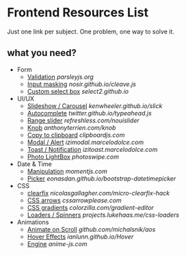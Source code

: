 # Frontend Resources List
Just one link per subject.
One problem, one way to solve it.

## what you need?

* Form
  * [Validation](http://parsleyjs.org/) *parsleyjs.org*
  * [Input masking](http://nosir.github.io/cleave.js/) *nosir.github.io/cleave.js*
  * [Custom select box](https://select2.github.io/) *select2.github.io*
* UI/UX
  * [Slideshow / Carousel](http://kenwheeler.github.io/slick/) *kenwheeler.github.io/slick*
  * [Autocomplete](http://twitter.github.io/typeahead.js/) *twitter.github.io/typeahead.js*
  * [Range slider](http://refreshless.com/nouislider/) *refreshless.com/nouislider*
  * [Knob](http://anthonyterrien.com/knob/) *anthonyterrien.com/knob*
  * [Copy to clipboard](https://clipboardjs.com/) *clipboardjs.com*
  * [Modal / Alert](http://izimodal.marcelodolce.com/) *izimodal.marcelodolce.com*
  * [Toast / Notification](http://izitoast.marcelodolce.com/) *izitoast.marcelodolce.com*
  * [Photo LightBox](http://photoswipe.com/) *photoswipe.com*
* Date & Time
  * [Manipulation](http://momentjs.com/) *momentjs.com*
  * [Picker](http://eonasdan.github.io/bootstrap-datetimepicker/) *eonasdan.github.io/bootstrap-datetimepicker*
* CSS
  * [clearfix](http://nicolasgallagher.com/micro-clearfix-hack/) *nicolasgallagher.com/micro-clearfix-hack*
  * [CSS arrows](http://www.cssarrowplease.com/) *cssarrowplease.com*
  * [CSS gradients](http://www.colorzilla.com/gradient-editor/) *colorzilla.com/gradient-editor*
  * [Loaders / Spinners](http://projects.lukehaas.me/css-loaders/) *projects.lukehaas.me/css-loaders*
* Animations
  * [Animate on Scroll](https://github.com/michalsnik/aos) *github.com/michalsnik/aos*
  * [Hover Effects](http://ianlunn.github.io/Hover/) *ianlunn.github.io/Hover*
  * [Engine](http://anime-js.com/) *anime-js.com*
